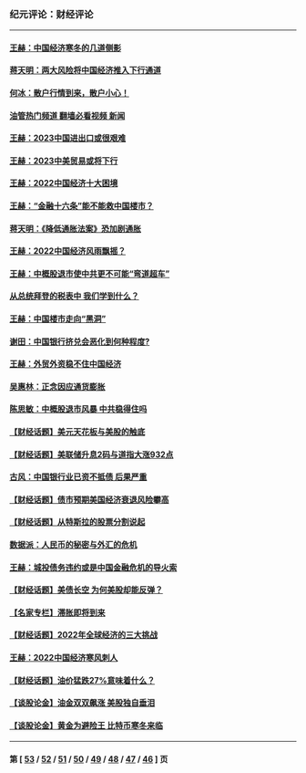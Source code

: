 ### 纪元评论：财经评论
---
#### [王赫：中国经济寒冬的几道侧影](../../pages/nsc1026/n13932953.md?03270330) 
#### [蒋天明：两大风险将中国经济推入下行通道](../../pages/nsc1026/n13929820.md?03270330) 
#### [何冰：散户行情到来，散户小心！](../../pages/nsc1026/n13928308.md?03270330) 
#### [油管热门频道 翻墙必看视频 新闻](ok?03270330)
#### [王赫：2023中国进出口或很艰难](../../pages/nsc1026/n13911515.md?03270330) 
#### [王赫：2023中美贸易或将下行](../../pages/nsc1026/n13899005.md?03270330) 
#### [王赫：2022中国经济十大困境](../../pages/nsc1026/n13883766.md?03270330) 
#### [王赫：“金融十六条”能不能救中国楼市？](../../pages/nsc1026/n13868431.md?03270330) 
#### [蒋天明：《降低通胀法案》恐加剧通胀](../../pages/nsc1026/n13806996.md?03270330) 
#### [王赫：2022中国经济风雨飘摇？](../../pages/nsc1026/n13803207.md?03270330) 
#### [王赫：中概股退市使中共更不可能“弯道超车”](../../pages/nsc1026/n13802858.md?03270330) 
#### [从总统拜登的税表中 我们学到什么？](../../pages/nsc1026/n13773081.md?03270330) 
#### [王赫：中国楼市走向“黑洞”](../../pages/nsc1026/n13770647.md?03270330) 
#### [谢田：中国银行挤兑会恶化到何种程度?](../../pages/nsc1026/n13766965.md?03270330) 
#### [王赫：外贸外资稳不住中国经济](../../pages/nsc1026/n13753933.md?03270330) 
#### [吴惠林：正念因应通货膨胀](../../pages/nsc1026/n13750350.md?03270330) 
#### [陈思敏：中概股退市风暴 中共稳得住吗](../../pages/nsc1026/n13738978.md?03270330) 
#### [【财经话题】美元天花板与美股的触底](../../pages/nsc1026/n13736495.md?03270330) 
#### [【财经话题】美联储升息2码与道指大涨932点](../../pages/nsc1026/n13727377.md?03270330) 
#### [古风：中国银行业已资不抵债 后果严重](../../pages/nsc1026/n13726111.md?03270330) 
#### [【财经话题】债市预期美国经济衰退风险攀高](../../pages/nsc1026/n13698043.md?03270330) 
#### [【财经话题】从特斯拉的股票分割说起](../../pages/nsc1026/n13679733.md?03270330) 
#### [数据派：人民币的秘密与外汇的危机](../../pages/nsc1026/n13667092.md?03270330) 
#### [王赫：城投债务违约或是中国金融危机的导火索](../../pages/nsc1026/n13665322.md?03270330) 
#### [【财经话题】美债长空 为何美股却能反弹？](../../pages/nsc1026/n13665895.md?03270330) 
#### [【名家专栏】滞胀即将到来](../../pages/nsc1026/n13658171.md?03270330) 
#### [【财经话题】2022年全球经济的三大挑战](../../pages/nsc1026/n13654423.md?03270330) 
#### [王赫：2022中国经济寒风刺人](../../pages/nsc1026/n13651403.md?03270330) 
#### [【财经话题】油价猛跌27%意味着什么？](../../pages/nsc1026/n13648767.md?03270330) 
#### [【谈股论金】油金双双飙涨 美股独自垂泪](../../pages/nsc1026/n13631742.md?03270330) 
#### [【谈股论金】黄金为避险王 比特币寒冬来临](../../pages/nsc1026/n13600406.md?03270330) 

---
#### 第 [ [53](./53.md?03270330) / [52](./52.md?03270330) / [51](./51.md?03270330) / [50](./50.md?03270330) / [49](./49.md?03270330) / [48](./48.md?03270330) / [47](./47.md?03270330) / [46](./46.md?03270330) ] 页
